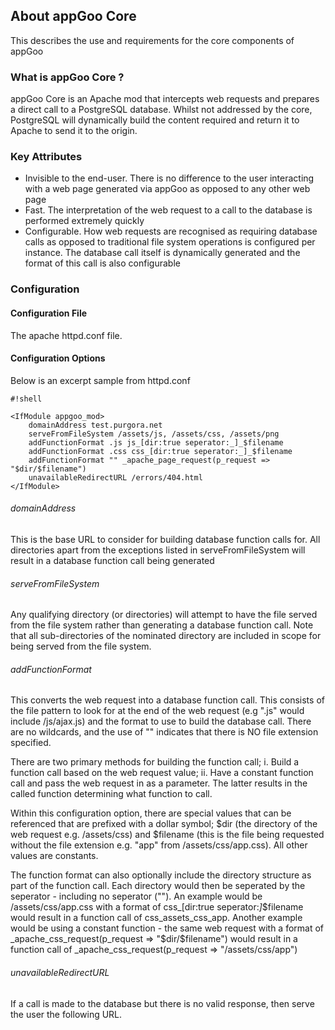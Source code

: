 ## About appGoo Core ##

This describes the use and requirements for the core components of appGoo

### What is appGoo Core ? ###

appGoo Core is an Apache mod that intercepts web requests and prepares a direct call to a PostgreSQL database. Whilst not addressed by the core, PostgreSQL will dynamically build the content required and return it to Apache to send it to the origin.

### Key Attributes ###

* Invisible to the end-user. There is no difference to the user interacting with a web page generated via appGoo as opposed to any other web page
* Fast. The interpretation of the web request to a call to the database is performed extremely quickly
* Configurable. How web requests are recognised as requiring database calls as opposed to traditional file system operations is configured per instance. The database call itself is dynamically generated and the format of this call is also configurable

### Configuration ###
####   Configuration File ####
The apache httpd.conf file.

####   Configuration Options ####
Below is an excerpt sample from httpd.conf

```
#!shell

<IfModule appgoo_mod>
    domainAddress test.purgora.net
    serveFromFileSystem /assets/js, /assets/css, /assets/png
    addFunctionFormat .js js_[dir:true seperator:_]_$filename
    addFunctionFormat .css css_[dir:true seperator:_]_$filename
    addFunctionFormat "" _apache_page_request(p_request => "$dir/$filename")
    unavailableRedirectURL /errors/404.html    
</IfModule>
```
###### domainAddress ######
This is the base URL to consider for building database function calls for. All directories apart from the exceptions listed in serveFromFileSystem will result in a database function call being generated

###### serveFromFileSystem ######
Any qualifying directory (or directories) will attempt to have the file served from the file system rather than generating a database function call. Note that all sub-directories of the nominated directory are included in scope for being served from the file system.

###### addFunctionFormat ######
This converts the web request into a database function call. This consists of the file pattern to look for at the end of the web request (e.g ".js" would include /js/ajax.js) and the format to use to build the database call. There are no wildcards, and the use of "" indicates that there is NO file extension specified.

There are two primary methods for building the function call; i. Build a function call based on the web request value; ii. Have a constant function call and pass the web request in as a parameter. The latter results in the called function determining what function to call.

Within this configuration option, there are special values that can be referenced that are prefixed with a dollar symbol; $dir (the directory of the web request e.g. /assets/css) and $filename (this is the file being requested without the file extension e.g. "app" from /assets/css/app.css). All other values are constants. 

The function format can also optionally include the directory structure as part of the function call. Each directory would then be seperated by the seperator - including no seperator (""). An example would be /assets/css/app.css with a format of css_[dir:true seperator:_]_$filename would result in a function call of css_assets_css_app. Another example would be using a constant function - the same web request with a format of _apache_css_request(p_request => "$dir/$filename") would result in a function call of _apache_css_request(p_request => "/assets/css/app")

###### unavailableRedirectURL ######
If a call is made to the database but there is no valid response, then serve the user the following URL.